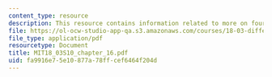 ```yaml
---
content_type: resource
description: This resource contains information related to more on fourier series
file: https://ol-ocw-studio-app-qa.s3.amazonaws.com/courses/18-03-differential-equations-spring-2010/fa9916e75e10877a78ffcef6464f204d_MIT18_03S10_chapter_16.pdf
file_type: application/pdf
resourcetype: Document
title: MIT18_03S10_chapter_16.pdf
uid: fa9916e7-5e10-877a-78ff-cef6464f204d
---
```

